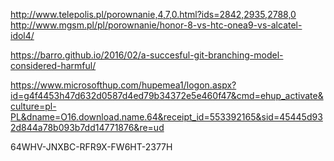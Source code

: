 http://www.telepolis.pl/porownanie,4,7,0.html?ids=2842,2935,2788,0
http://www.mgsm.pl/pl/porownanie/honor-8-vs-htc-onea9-vs-alcatel-idol4/


https://barro.github.io/2016/02/a-succesful-git-branching-model-considered-harmful/


 
https://www.microsofthup.com/hupemea1/logon.aspx?id=g4f4453h47d632d0587d4ed79b34372e5e460f47&cmd=ehup_activate&culture=pl-PL&dname=O16.download.name.64&receipt_id=553392165&sid=45445d932d844a78b093b7dd14771876&re=ud

64WHV-JNXBC-RFR9X-FW6HT-2377H
